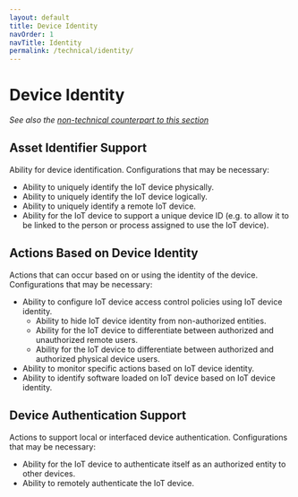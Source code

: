 ```yaml
---
layout: default
title: Device Identity
navOrder: 1
navTitle: Identity
permalink: /technical/identity/
---
```


# Device Identity

_See also the [non-technical counterpart to this section](../_8259-Control/identity.md)_

## Asset Identifier Support

Ability for device identification. Configurations that may be necessary: 
- Ability to uniquely identify the IoT device physically.
- Ability to uniquely identify the IoT device logically.
- Ability to uniquely identify a remote IoT device.
- Ability for the IoT device to support a unique device ID (e.g. to allow it to be linked to the person or process assigned to use the IoT device).

## Actions Based on Device Identity

Actions that can occur based on or using the identity of the device. Configurations that may be necessary:  
- Ability to configure IoT device access control policies using IoT device identity.
  - Ability to hide IoT device identity from non-authorized entities.
  - Ability for the IoT device to differentiate between authorized and unauthorized remote users.
  - Ability for the IoT device to differentiate between authorized and authorized physical device users.
- Ability to monitor specific actions based on IoT device identity.
- Ability to identify software loaded on IoT device based on IoT device identity.

## Device Authentication Support

Actions to support local or interfaced device authentication. Configurations that may be necessary:
- Ability for the IoT device to authenticate itself as an authorized entity to other devices.
- Ability to remotely authenticate the IoT device.

